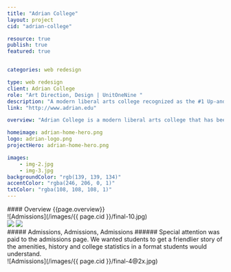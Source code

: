 ```yaml
---
title: "Adrian College"
layout: project
cid: "adrian-college"

resource: true
publish: true
featured: true


categories: web redesign

type: web redesign
client: Adrian College
role: "Art Direction, Design | UnitOneNine "
description: "A modern liberal arts college recognized as the #1 Up-and-Coming College in the Midwest."
link: "http://www.adrian.edu"

overview: "Adrian College is a modern liberal arts college that has been recognized by the U.S. News & World Report as the #1 Up-and-Coming College in the Midwest. With that much press, a new website designed specifically for incoming students and existing was in need."

homeimage: adrian-home-hero.png
logo: adrian-logo.png
projectHero: adrian-home-hero.png

images:
    - img-2.jpg
    - img-3.jpg
backgroundColor: "rgb(139, 139, 134)"
accentColor: "rgba(246, 206, 0, 1)"
txtColor: "rgba(108, 108, 108, 1)"
---
```

<section class="overview">
#### Overview
{{page.overview}}
</section>

<section class="content">
![Admissions](/images/{{ page.cid }}/final-10.jpg)
</section>

<section class="content--wide">
<div class="images-two">
<img src="/images/{{ page.cid }}/detail-2.jpg" data-jslghtbx>
<img src="/images/{{ page.cid }}/detail-3.jpg" data-jslghtbx>
</div>
</section>

<section class="content--copy">
##### Admissions, Admissions, Admissions ######
Special attention was paid to the admissions page. We wanted students to get a friendlier story of the amenities, history and college statistics in a format students would understand.
</section>

<section class="content">
![Admissions](/images/{{ page.cid }}/final-4@2x.jpg)
</section>
